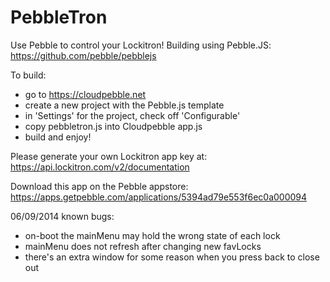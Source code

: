 PebbleTron
==========

Use Pebble to control your Lockitron! Building using Pebble.JS: https://github.com/pebble/pebblejs

To build:
- go to https://cloudpebble.net
- create a new project with the Pebble.js template
- in 'Settings' for the project, check off 'Configurable'
- copy pebbletron.js into Cloudpebble app.js
- build and enjoy!

Please generate your own Lockitron app key at: https://api.lockitron.com/v2/documentation

Download this app on the Pebble appstore:
https://apps.getpebble.com/applications/5394ad79e553f6ec0a000094

06/09/2014
known bugs:
- on-boot the mainMenu may hold the wrong state of each lock
- mainMenu does not refresh after changing new favLocks
- there's an extra window for some reason when you press back to close out
